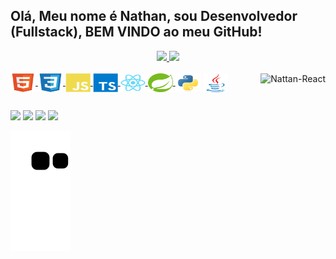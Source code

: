 ## Olá, Meu nome é Nathan, sou Desenvolvedor (Fullstack), BEM VINDO ao meu GitHub!

<div align="center">
  <a href="https://github.com/nattanc">
  <img height="150em" src="https://github-readme-stats.vercel.app/api?username=NattaNC&show_icons=true&theme=Gradient&include_all_commits=false&count_private=true"/>
  <img height="150em" src="https://github-readme-stats.vercel.app/api/top-langs/?username=NattaNC&layout=compact&langs_count=7&theme=Gradient"/>
</div>
<div style="display: inline_block"><br>
  <img align="center" alt="Nattan-HTML" height="30" width="40" src="https://raw.githubusercontent.com/devicons/devicon/master/icons/html5/html5-original.svg">
  <img align="center" alt="Nattan-CSS" height="30" width="40" src="https://raw.githubusercontent.com/devicons/devicon/master/icons/css3/css3-original.svg">
  <img align="center" alt="Nattan-Js" height="30" width="40" src="https://raw.githubusercontent.com/devicons/devicon/master/icons/javascript/javascript-plain.svg">
  <img align="center" alt="Nattan-Ts" height="30" width="40" src="https://raw.githubusercontent.com/devicons/devicon/master/icons/typescript/typescript-plain.svg">
  <img align="center" alt="Nattan-React" height="30" width="40" src="https://raw.githubusercontent.com/devicons/devicon/master/icons/react/react-original.svg">
  <img align="center" alt="Nattan-React" height="30" width="40" src="https://raw.githubusercontent.com/devicons/devicon/master/icons/spring/spring-original.svg">
  <img align="right" alt="Nattan-React" height="180" src="https://static.wikia.nocookie.net/horadeaventurasite/images/8/81/BMO.png/revision/latest?cb=20130708011021&path-prefix=pt-br" border="0"></a>
  <img align="center" alt="Nattan-HTML" height="30" width="40" src="https://raw.githubusercontent.com/devicons/devicon/master/icons/python/python-original.svg">
  <img align="center" alt="Nattan-HTML" height="30" width="40" src="https://raw.githubusercontent.com/devicons/devicon/master/icons/java/java-original.svg">
</div>

 ##
 
<div> 
  <a href="https://instagram.com/nathaancorreia" target="_blank"><img src="https://img.shields.io/badge/-Instagram-%23E4405F?style=for-the-badge&logo=instagram&logoColor=white" target="_blank"></a>
  <a href = "mailto:naathancaue556@gmail.com"><img src="https://img.shields.io/badge/-Gmail-%23333?style=for-the-badge&logo=gmail&logoColor=white" target="_blank"></a>
  <a href="https://www.linkedin.com/in/nathan-correia-1690831a2" target="_blank"><img src="https://img.shields.io/badge/-LinkedIn-%230077B5?style=for-the-badge&logo=linkedin&logoColor=white" target="_blank"></a>
  <a href="https://api.whatsapp.com/send?phone=5511967651056" target="_blank"><img src="https://img.shields.io/badge/-whatsapp-darkgreen?style=for-the-badge&logo=whatsapp&logoColor=white target="_blank"></a>
</div>

![Snake animation](https://github.com/NattaNC/NattaNC/blob/output/github-contribution-grid-snake.svg)
